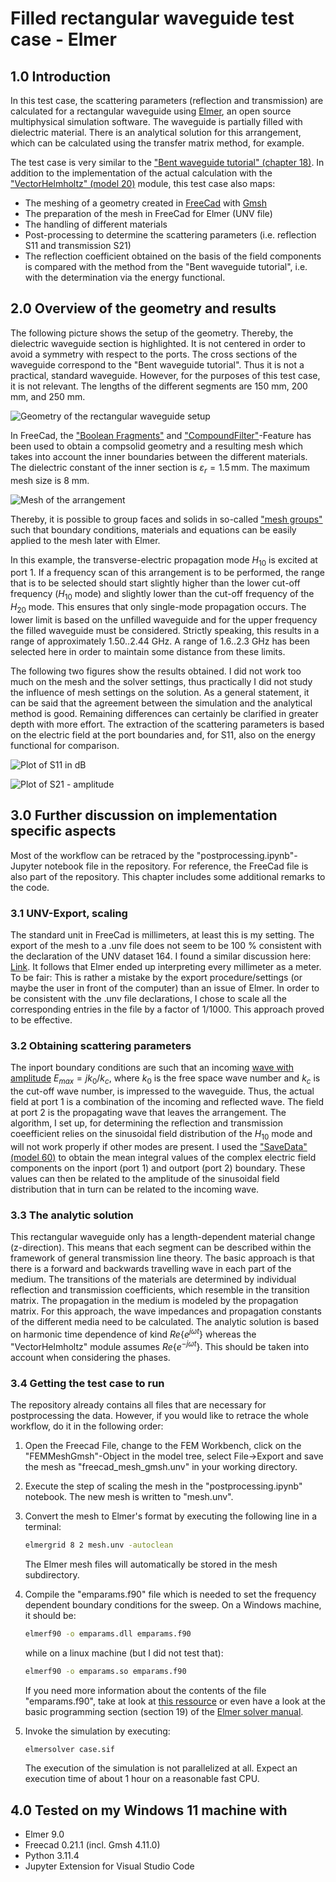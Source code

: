# Filled rectangular waveguide test case - Elmer
## 1.0 Introduction
In this test case, the scattering parameters (reflection and transmission) are calculated for a rectangular waveguide using [Elmer](https://www.csc.fi/web/elmer), an open source multiphysical simulation software. The waveguide is partially filled with dielectric material. There is an analytical solution for this arrangement, which can be calculated using the transfer matrix method, for example.

The test case is very similar to the ["Bent waveguide tutorial" (chapter 18)](https://www.nic.funet.fi/pub/sci/physics/elmer/doc/ElmerTutorials.pdf). In addition to the implementation of the actual calculation with the ["VectorHelmholtz" (model 20)](https://www.nic.funet.fi/pub/sci/physics/elmer/doc/ElmerModelsManual.pdf) module, this test case also maps: 
- The meshing of a geometry created in [FreeCad](https://www.freecad.org/) with [Gmsh](https://gmsh.info/)
- The preparation of the mesh in FreeCad for Elmer (UNV file)
- The handling of different materials 
- Post-processing to determine the scattering parameters (i.e. reflection S11 and transmission S21)
- The reflection coefficient obtained on the basis of the field components is compared with the method from the "Bent waveguide tutorial", i.e. with the determination via the energy functional.

## 2.0 Overview of the geometry and results
The following picture shows the setup of the geometry. Thereby, the dielectric waveguide section is highlighted. It is not centered in order to avoid a symmetry with respect to the ports. The cross sections of the waveguide correspond to the "Bent waveguide tutorial". Thus it is not a practical, standard waveguide. However, for the purposes of this test case, it is not relevant. The lengths of the different segments are 150 mm, 200 mm, and 250 mm.

![Geometry of the rectangular waveguide setup](https://github.com/CMeinersHH/filled_rectangular_waveguide/blob/main/images/rw_geometry.png)

In FreeCad, the ["Boolean Fragments"](https://wiki.freecad.org/Part_BooleanFragments) and ["CompoundFilter"](https://wiki.freecad.org/Part_CompoundFilter)-Feature has been used to obtain a compsolid geometry and a resulting mesh which takes into account the inner boundaries between the different materials. The dielectric constant of the inner section is $\varepsilon_r=1.5 \, \text{mm}$. The maximum mesh size is 8 mm.

![Mesh of the arrangement](https://github.com/CMeinersHH/filled_rectangular_waveguide/blob/main/images/mesh.png) 

Thereby, it is possible to group faces and solids in so-called ["mesh groups"](https://wiki.freecad.org/FEM_MeshGroup) such that boundary conditions, materials and equations can be easily applied to the mesh later with Elmer.  

In this example, the transverse-electric propagation mode $H_{10}$ is excited at port 1. 
If a frequency scan of this arrangement is to be performed, the range that is to be selected should start slightly higher than the lower cut-off frequency ($H_{10}$ mode) and slightly lower than the cut-off frequency of the $H_{20}$ mode. This ensures that only single-mode propagation occurs. The lower limit is based on the unfilled waveguide and for the upper frequency the filled waveguide must be considered. Strictly speaking, this results in a range of approximately 1.50..2.44 GHz. A range of 1.6..2.3 GHz has been selected here in order to maintain some distance from these limits. 

The following two figures show the results obtained. I did not work too much on the mesh and the solver settings, thus practically I did not study the influence of mesh settings on the solution. As a general statement, it can be said that the agreement between the simulation and the analytical method is good. Remaining differences can certainly be clarified in greater depth with more effort. The extraction of the scattering parameters is based on the electric field at the port boundaries and, for S11, also on the energy functional for comparison.    

![Plot of S11 in dB](https://github.com/CMeinersHH/filled_rectangular_waveguide/blob/main/images/S11.png) 

![Plot of S21 - amplitude](https://github.com/CMeinersHH/filled_rectangular_waveguide/blob/main/images/S21.png) 

## 3.0 Further discussion on implementation specific aspects
Most of the workflow can be retraced by the "postprocessing.ipynb"- Jupyter notebook file in the repository. For reference, the FreeCad file is also part of the repository. This chapter includes some additional remarks to the code.  

### 3.1 UNV-Export, scaling
The standard unit in FreeCad is millimeters, at least this is my setting. The export of the mesh to a .unv file does not seem to be 100 % consistent with the declaration of the UNV dataset 164. I found a similar discussion here: [Link](https://discourse.salome-platform.org/t/bug-smesh-unv-file-bad-usage-of-units-section-164/591). It follows that Elmer ended up interpreting every millimeter as a meter. To be fair: This is rather a mistake by the export procedure/settings (or maybe the user in front of the computer) than an issue of Elmer. In order to be consistent with the .unv file declarations, I chose to scale all the corresponding entries in the file by a factor of 1/1000. This approach proved to be effective.  

### 3.2 Obtaining scattering parameters
The inport boundary conditions are such that an incoming [wave with amplitude](https://www.elmerfem.org/forum/viewtopic.php?t=4026) $E_{max}=jk_0/k_c$, where $k_0$ is the free space wave number and $k_c$ is the cut-off wave number, is impressed to the waveguide. Thus, the actual field at port 1 is a combination of the incoming and reflected wave. The field at port 2 is the propagating wave that leaves the arrangement. The algorithm, I set up, for determining the reflection and transmission coeefficient relies on the sinusoidal field distribution of the $H_{10}$ mode and will not work properly if other modes are present. I used the ["SaveData" (model 60)](https://www.nic.funet.fi/pub/sci/physics/elmer/doc/ElmerModelsManual.pdf) to obtain the mean integral values of the complex electric field components on the inport (port 1) and outport (port 2) boundary. These values can then be related to the amplitude of the sinusoidal field distribution that in turn can be related to the incoming wave.   

### 3.3 The analytic solution
This rectangular waveguide only has a length-dependent material change (z-direction). This means that each segment can be described within the framework of general transmission line theory. The basic approach is that there is a forward and backwards travelling wave in each part of the medium. The transitions of the materials are determined by individual reflection and transmission coefficients, which resemble in the transition matrix. The propagation in the medium is modeled by the propagation matrix. For this approach, the wave impedances and propagation constants of the different media need to be calculated. The analytic solution is based on harmonic time dependence of kind $Re\{e^{j\omega t}\}$ whereas the "VectorHelmholtz" module assumes $Re\{e^{-j\omega t}\}$. This should be taken into account when considering the phases. 

### 3.4 Getting the test case to run
The repository already contains all files that are necessary for postprocessing the data. However, if you would like to retrace the whole workflow, do it in the following order: 

1. Open the Freecad File, change to the FEM Workbench, click on the "FEMMeshGmsh"-Object in the model tree, select File->Export and save the mesh as "freecad_mesh_gmsh.unv" in your working directory.

2. Execute the step of scaling the mesh in the "postprocessing.ipynb" notebook. The new mesh is written to "mesh.unv".

3. Convert the mesh to Elmer's format by executing the following line in a terminal: 
    ```bash
    elmergrid 8 2 mesh.unv -autoclean
    ``` 
   The Elmer mesh files will automatically be stored in the mesh subdirectory.

4. Compile the "emparams.f90" file which is needed to set the frequency dependent boundary conditions for the sweep. On a Windows machine, it should be:
    ```bash
    elmerf90 -o emparams.dll emparams.f90
    ```  
    while on a linux machine (but I did not test that):
    ```bash
    elmerf90 -o emparams.so emparams.f90
    ``` 
    If you need more information about the contents of the file "emparams.f90", take at look at [this ressource](https://github.com/ElmerCSC/elmer-elmag/tree/main/BandpassFilter) or even have a look at the basic programming section (section 19) of the [Elmer solver manual](https://www.nic.funet.fi/pub/sci/physics/elmer/doc/ElmerSolverManual.pdf).

5. Invoke the simulation by executing: 
    ```bash
    elmersolver case.sif
    ```
    The execution of the simulation is not parallelized at all. Expect an execution time of about 1 hour on a reasonable fast CPU. 

## 4.0 Tested on my Windows 11 machine with
- Elmer 9.0
- Freecad 0.21.1 (incl. Gmsh 4.11.0)
- Python 3.11.4
- Jupyter Extension for Visual Studio Code 



